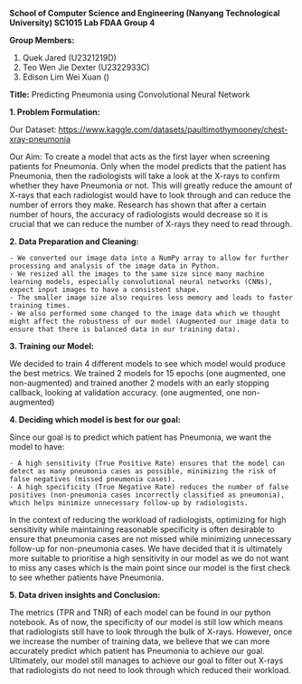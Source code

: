 **School of Computer Science and Engineering (Nanyang Technological University)
SC1015 Lab FDAA Group 4**

**Group Members:**
1. Quek Jared (U2321219D)
2. Teo Wen Jie Dexter (U2322933C)
3. Edison Lim Wei Xuan ()

**Title:** Predicting Pneumonia using Convolutional Neural Network

**1. Problem Formulation:**

Our Dataset: https://www.kaggle.com/datasets/paultimothymooney/chest-xray-pneumonia

Our Aim: To create a model that acts as the first layer when screening patients for Pneumonia. Only when the model predicts that the patient has Pneumonia, then the radiologists will take a look at the X-rays to confirm whether they have Pneumonia or not. This will greatly reduce the amount of X-rays that each radiologist would have to look through and can reduce the number of errors they make. Research has shown that after a certain number of hours, the accuracy of radiologists would decrease so it is crucial that we can reduce the number of X-rays they need to read through. 

**2. Data Preparation and Cleaning:**

    - We converted our image data into a NumPy array to allow for further processing and analysis of the image data in Python.
    - We resized all the images to the same size since many machine learning models, especially convolutional neural networks (CNNs), expect input images to have a consistent shape.
    - The smaller image size also requires less memory amd leads to faster training times.
    - We also performed some changed to the image data which we thought might affect the robustness of our model (Augmented our image data to ensure that there is balanced data in our training data).

**3. Training our Model:**

We decided to train 4 different models to see which model would produce the best metrics. We trained 2 models for 15 epochs (one augmented, one non-augmented) and trained another 2 models with an early stopping callback, looking at validation accuracy. (one augmented, one non-augmented)

**4. Deciding which model is best for our goal:**


Since our goal is to predict which patient has Pneumonia, we want the model to have:

    - A high sensitivity (True Positive Rate) ensures that the model can detect as many pneumonia cases as possible, minimizing the risk of false negatives (missed pneumonia cases).
    - A high specificity (True Negative Rate) reduces the number of false positives (non-pneumonia cases incorrectly classified as pneumonia), which helps minimize unnecessary follow-up by radiologists.

In the context of reducing the workload of radiologists, optimizing for high sensitivity while maintaining reasonable specificity is often desirable to ensure that pneumonia cases are not missed while minimizing unnecessary follow-up for non-pneumonia cases. We have decided that it is ultimately more suitable to prioritise a high sensitivity in our model as we do not want to miss any cases which is the main point since our model is the first check to see whether patients have Pneumonia.

**5. Data driven insights and Conclusion:**

The metrics (TPR and TNR) of each model can be found in our python notebook. As of now, the specificity of our model is still low which means that radiologists still have to look through the bulk of X-rays. However, once we increase the number of training data, we believe that we can more accurately predict which patient has Pneumonia to achieve our goal. Ultimately, our model still manages to achieve our goal to filter out X-rays that radiologists do not need to look through which reduced their workload. 





